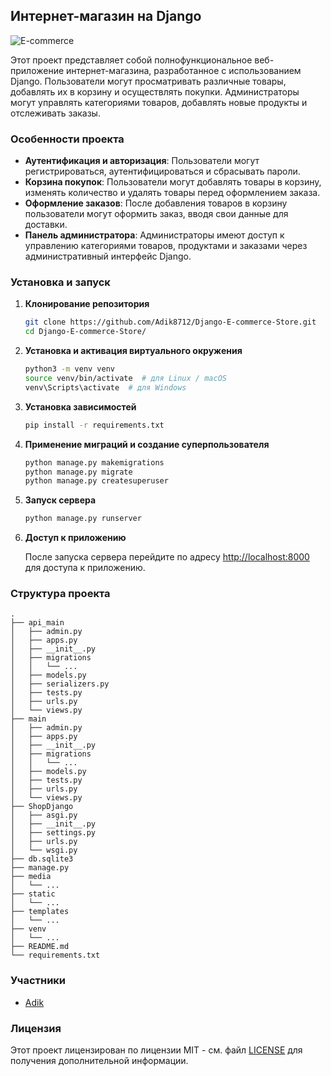 ## Интернет-магазин на Django

![E-commerce](https://img.shields.io/badge/E--commerce-Django-brightgreen)

Этот проект представляет собой полнофункциональное веб-приложение интернет-магазина, разработанное с использованием Django. Пользователи могут просматривать различные товары, добавлять их в корзину и осуществлять покупки. Администраторы могут управлять категориями товаров, добавлять новые продукты и отслеживать заказы.

### Особенности проекта

- **Аутентификация и авторизация**: Пользователи могут регистрироваться, аутентифицироваться и сбрасывать пароли.
- **Корзина покупок**: Пользователи могут добавлять товары в корзину, изменять количество и удалять товары перед оформлением заказа.
- **Оформление заказов**: После добавления товаров в корзину пользователи могут оформить заказ, вводя свои данные для доставки.
- **Панель администратора**: Администраторы имеют доступ к управлению категориями товаров, продуктами и заказами через административный интерфейс Django.

### Установка и запуск

1. **Клонирование репозитория**

    ```bash
    git clone https://github.com/Adik8712/Django-E-commerce-Store.git
    cd Django-E-commerce-Store/
    ```

2. **Установка и активация виртуального окружения**

    ```bash
    python3 -m venv venv
    source venv/bin/activate  # для Linux / macOS
    venv\Scripts\activate  # для Windows
    ```

3. **Установка зависимостей**

    ```bash
    pip install -r requirements.txt
    ```

4. **Применение миграций и создание суперпользователя**

    ```bash
    python manage.py makemigrations
    python manage.py migrate
    python manage.py createsuperuser
    ```

5. **Запуск сервера**

    ```bash
    python manage.py runserver
    ```

6. **Доступ к приложению**

    После запуска сервера перейдите по адресу [http://localhost:8000](http://localhost:8000) для доступа к приложению.

### Структура проекта

```
.
├── api_main
│   ├── admin.py
│   ├── apps.py
│   ├── __init__.py
│   ├── migrations
│   │   └── ...
│   ├── models.py
│   ├── serializers.py
│   ├── tests.py
│   ├── urls.py
│   └── views.py
├── main
│   ├── admin.py
│   ├── apps.py
│   ├── __init__.py
│   ├── migrations
│   │   └── ...
│   ├── models.py
│   ├── tests.py
│   ├── urls.py
│   └── views.py
├── ShopDjango
│   ├── asgi.py
│   ├── __init__.py
│   ├── settings.py
│   ├── urls.py
│   └── wsgi.py
├── db.sqlite3
├── manage.py
├── media
│   └── ...
├── static
│   └── ...
├── templates
│   └── ...
├── venv
│   └── ...
├── README.md
└── requirements.txt
```

### Участники

- [Adik](https://github.com/Adik8712)

### Лицензия

Этот проект лицензирован по лицензии MIT - см. файл [LICENSE](LICENSE) для получения дополнительной информации.